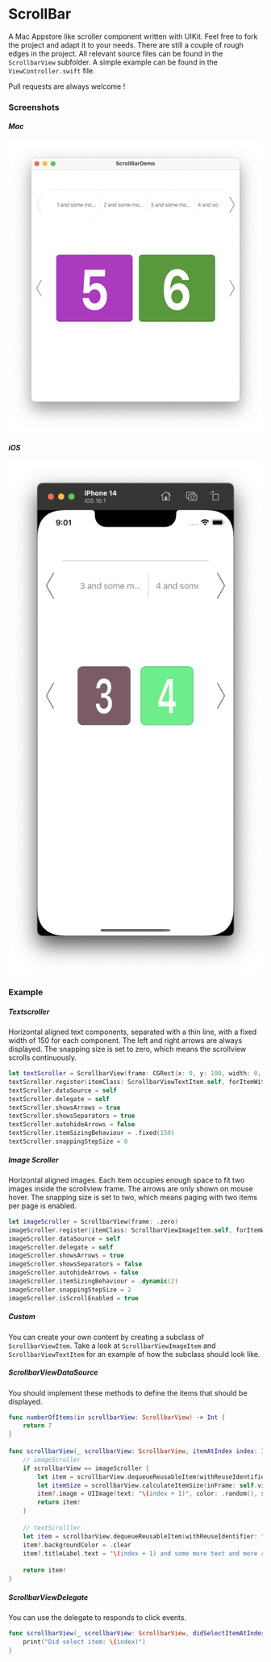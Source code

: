 # ScrollBar

A Mac Appstore like scroller component written with UIKit. Feel free to fork the project and adapt it to your needs. There are still a couple of rough edges in the project. All relevant source files can be found in the `ScrollbarView` subfolder. A simple example can be found in the `ViewController.swift` file.

Pull requests are always welcome ! 

### Screenshots

##### Mac
![](screenshots/mac.png)

##### iOS
![](screenshots/ios.png)


### Example

##### Textscroller
Horizontal aligned text components, separated with a thin line, with a fixed width of 150 for each component. The left and right arrows are always displayed. The snapping size is set to zero, which means the scrollview scrolls continuously. 

```Swift
let textScroller = ScrollbarView(frame: CGRect(x: 0, y: 100, width: 0, height: 100))
textScroller.register(itemClass: ScrollbarViewTextItem.self, forItemWithReuseIdentifier: "Cell")
textScroller.dataSource = self
textScroller.delegate = self
textScroller.showsArrows = true
textScroller.showsSeparators = true
textScroller.autohideArrows = false
textScroller.itemSizingBehaviour = .fixed(150)
textScroller.snappingStepSize = 0
```

##### Image Scroller

Horizontal aligned images. Each item occupies enough space to fit two images inside the scrollview frame. The arrows are only shown on mouse hover. The snapping size is set to two, which means paging with two items per page is enabled.

```Swift
let imageScroller = ScrollbarView(frame: .zero)
imageScroller.register(itemClass: ScrollbarViewImageItem.self, forItemWithReuseIdentifier: "ImageCell")
imageScroller.dataSource = self
imageScroller.delegate = self
imageScroller.showsArrows = true
imageScroller.showsSeparators = false
imageScroller.autohideArrows = false
imageScroller.itemSizingBehaviour = .dynamic(2)
imageScroller.snappingStepSize = 2
imageScroller.isScrollEnabled = true
```

##### Custom 

You can create your own content by creating a subclass of `ScrollbarViewItem`. Take a look at `ScrollbarViewImageItem` and `ScrollbarViewTextItem` for an example of how the subclass should look like. 

##### ScrollbarViewDataSource

You should implement these methods to define the items that should be displayed.

```Swift
func numberOfItems(in scrollbarView: ScrollbarView) -> Int {
    return 7
}

func scrollbarView(_ scrollbarView: ScrollbarView, itemAtIndex index: Int) -> ScrollbarViewItem {
	// imageScroller
    if scrollbarView == imageScroller {
        let item = scrollbarView.dequeueReusableItem(withReuseIdentifier: "ImageCell", for: index) as? ScrollbarViewImageItem
        let itemSize = scrollbarView.calculateItemSize(inFrame: self.view.bounds)
        item?.image = UIImage(text: "\(index + 1)", color: .random(), size: itemSize)
        return item!
    }

	// textScrolller
    let item = scrollbarView.dequeueReusableItem(withReuseIdentifier: "Cell", for: index) as? ScrollbarViewTextItem
    item?.backgroundColor = .clear
    item?.titleLabel.text = "\(index + 1) and some more text and more and more and even more and even even more !!!"

    return item!
}
```


##### ScrollbarViewDelegate

You can use the delegate to responds to click events.

```Swift
func scrollbarView(_ scrollbarView: ScrollbarView, didSelectItemAtIndex index: Int) {
    print("Did select item: \(index)")
}
```